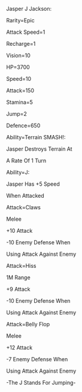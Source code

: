 Jasper J Jackson:

Rarity=Epic

Attack Speed=1

Recharge=1

Vision=10

HP=3700

Speed=10

Attack=150

Stamina=5

Jump=2

Defence=650

Ability=Terrain SMASH!:

Jasper Destroys Terrain At

A Rate Of 1 Turn

Ability=J:

Jasper Has +5 Speed

When Attacked

Attack=Claws

Melee

+10 Attack

-10 Enemy Defense When 

Using Attack Against Enemy

Attack=Hiss

1M Range

+9 Attack

-10 Enemy Defense When

Using Attack Against Enemy

Attack=Belly Flop

Melee

+12 Attack

-7 Enemy Defense When 

Using Attack Against Enemy

-The J Stands For Jumping-
